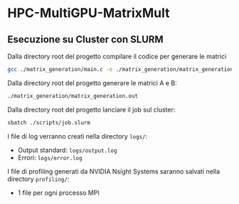 # HPC-MultiGPU-MatrixMult

## Esecuzione su Cluster con SLURM

Dalla directory root del progetto compilare il codice per generare le matrici

```bash
gcc ./matrix_generation/main.c -o ./matrix_generation/matrix_generation.out
```

Dalla directory root del progetto generare le matrici A e B:

```bash
./matrix_generation/matrix_generation.out
```

Dalla directory root del progetto lanciare il job sul cluster:

```bash
sbatch ./scripts/job.slurm
```

I file di log verranno creati nella directory `logs/`:
-   Output standard: `logs/output.log`
-   Errori: `logs/error.log`

I file di profiling generati da NVIDIA Nsight Systems saranno salvati nella directory `profiling/`:
-   1 file per ogni processo MPI